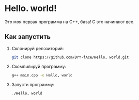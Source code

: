 # Hello. world!
Это моя первая программа на C++, база! C это начинают все.

## Как запустить
1. Склонируй репозиторий:
   ```bash
   git clone https://github.com/DrY-fAce/Hello, world.git

2. Скомпилируй программу:
   ```bash 
   g++ main.cpp -o Hello, world

3. Запусти программу:
   ```bash
   ./Hello, world
